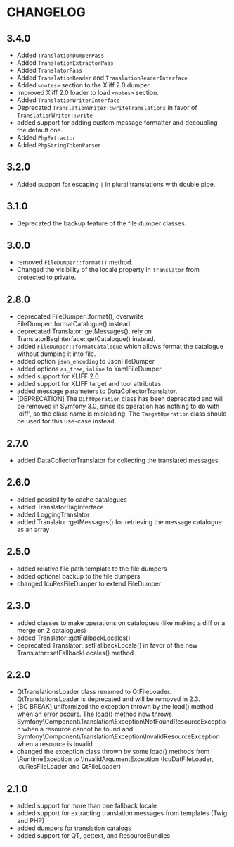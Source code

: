 CHANGELOG
=========

3.4.0
-----

 * Added `TranslationDumperPass`
 * Added `TranslationExtractorPass`
 * Added `TranslatorPass`
 * Added `TranslationReader` and `TranslationReaderInterface`
 * Added `<notes>` section to the Xliff 2.0 dumper.
 * Improved Xliff 2.0 loader to load `<notes>` section.
 * Added `TranslationWriterInterface`
 * Deprecated `TranslationWriter::writeTranslations` in favor of `TranslationWriter::write`
 * added support for adding custom message formatter and decoupling the default one.
 * Added `PhpExtractor`
 * Added `PhpStringTokenParser`

3.2.0
-----

 * Added support for escaping `|` in plural translations with double pipe.

3.1.0
-----

 * Deprecated the backup feature of the file dumper classes.

3.0.0
-----

 * removed `FileDumper::format()` method.
 * Changed the visibility of the locale property in `Translator` from protected to private.

2.8.0
-----

 * deprecated FileDumper::format(), overwrite FileDumper::formatCatalogue() instead.
 * deprecated Translator::getMessages(), rely on TranslatorBagInterface::getCatalogue() instead.
 * added `FileDumper::formatCatalogue` which allows format the catalogue without dumping it into file.
 * added option `json_encoding` to JsonFileDumper
 * added options `as_tree`, `inline` to YamlFileDumper
 * added support for XLIFF 2.0.
 * added support for XLIFF target and tool attributes.
 * added message parameters to DataCollectorTranslator.
 * [DEPRECATION] The `DiffOperation` class has been deprecated and
   will be removed in Symfony 3.0, since its operation has nothing to do with 'diff',
   so the class name is misleading. The `TargetOperation` class should be used for
   this use-case instead.

2.7.0
-----

 * added DataCollectorTranslator for collecting the translated messages.

2.6.0
-----

 * added possibility to cache catalogues
 * added TranslatorBagInterface
 * added LoggingTranslator
 * added Translator::getMessages() for retrieving the message catalogue as an array

2.5.0
-----

 * added relative file path template to the file dumpers
 * added optional backup to the file dumpers
 * changed IcuResFileDumper to extend FileDumper

2.3.0
-----

 * added classes to make operations on catalogues (like making a diff or a merge on 2 catalogues)
 * added Translator::getFallbackLocales()
 * deprecated Translator::setFallbackLocale() in favor of the new Translator::setFallbackLocales() method

2.2.0
-----

 * QtTranslationsLoader class renamed to QtFileLoader. QtTranslationsLoader is deprecated and will be removed in 2.3.
 * [BC BREAK] uniformized the exception thrown by the load() method when an error occurs. The load() method now
   throws Symfony\Component\Translation\Exception\NotFoundResourceException when a resource cannot be found
   and Symfony\Component\Translation\Exception\InvalidResourceException when a resource is invalid.
 * changed the exception class thrown by some load() methods from \RuntimeException to \InvalidArgumentException
   (IcuDatFileLoader, IcuResFileLoader and QtFileLoader)

2.1.0
-----

 * added support for more than one fallback locale
 * added support for extracting translation messages from templates (Twig and PHP)
 * added dumpers for translation catalogs
 * added support for QT, gettext, and ResourceBundles
